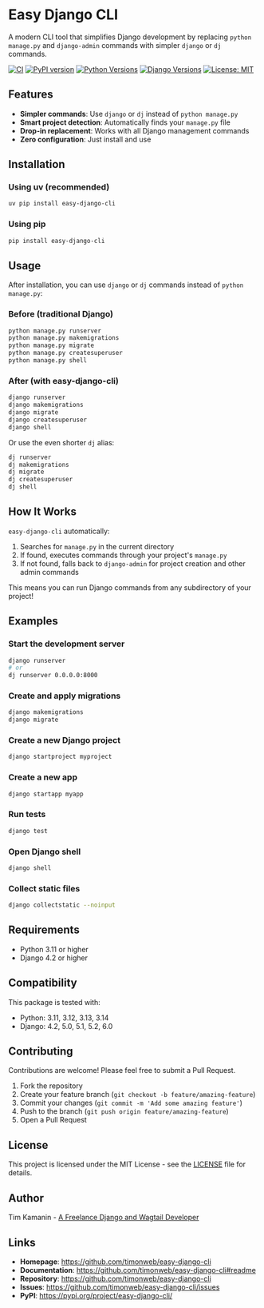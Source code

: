 # Easy Django CLI

A modern CLI tool that simplifies Django development by replacing `python manage.py` and `django-admin` commands with simpler `django` or `dj` commands.

[![CI](https://github.com/timonweb/easy-django-cli/actions/workflows/ci.yml/badge.svg)](https://github.com/timonweb/easy-django-cli/actions/workflows/ci.yml)
[![PyPI version](https://badge.fury.io/py/easy-django-cli.svg)](https://badge.fury.io/py/easy-django-cli)
[![Python Versions](https://img.shields.io/pypi/pyversions/easy-django-cli.svg)](https://pypi.org/project/easy-django-cli/)
[![Django Versions](https://img.shields.io/badge/django-4.2%20%7C%205.0%20%7C%205.1%20%7C%205.2%20%7C%206.0-blue.svg)](https://www.djangoproject.com/)
[![License: MIT](https://img.shields.io/badge/License-MIT-yellow.svg)](https://opensource.org/licenses/MIT)

## Features

- **Simpler commands**: Use `django` or `dj` instead of `python manage.py`
- **Smart project detection**: Automatically finds your `manage.py` file
- **Drop-in replacement**: Works with all Django management commands
- **Zero configuration**: Just install and use

## Installation

### Using uv (recommended)

```bash
uv pip install easy-django-cli
```

### Using pip

```bash
pip install easy-django-cli
```

## Usage

After installation, you can use `django` or `dj` commands instead of `python manage.py`:

### Before (traditional Django)

```bash
python manage.py runserver
python manage.py makemigrations
python manage.py migrate
python manage.py createsuperuser
python manage.py shell
```

### After (with easy-django-cli)

```bash
django runserver
django makemigrations
django migrate
django createsuperuser
django shell
```

Or use the even shorter `dj` alias:

```bash
dj runserver
dj makemigrations
dj migrate
dj createsuperuser
dj shell
```

## How It Works

`easy-django-cli` automatically:

1. Searches for `manage.py` in the current directory
2. If found, executes commands through your project's `manage.py`
3. If not found, falls back to `django-admin` for project creation and other admin commands

This means you can run Django commands from any subdirectory of your project!

## Examples

### Start the development server

```bash
django runserver
# or
dj runserver 0.0.0.0:8000
```

### Create and apply migrations

```bash
django makemigrations
django migrate
```

### Create a new Django project

```bash
django startproject myproject
```

### Create a new app

```bash
django startapp myapp
```

### Run tests

```bash
django test
```

### Open Django shell

```bash
django shell
```

### Collect static files

```bash
django collectstatic --noinput
```

## Requirements

- Python 3.11 or higher
- Django 4.2 or higher

## Compatibility

This package is tested with:

- Python: 3.11, 3.12, 3.13, 3.14
- Django: 4.2, 5.0, 5.1, 5.2, 6.0

## Contributing

Contributions are welcome! Please feel free to submit a Pull Request.

1. Fork the repository
2. Create your feature branch (`git checkout -b feature/amazing-feature`)
3. Commit your changes (`git commit -m 'Add some amazing feature'`)
4. Push to the branch (`git push origin feature/amazing-feature`)
5. Open a Pull Request

## License

This project is licensed under the MIT License - see the [LICENSE](LICENSE) file for details.

## Author

Tim Kamanin - [A Freelance Django and Wagtail Developer](https://timonweb.com)

## Links

- **Homepage**: https://github.com/timonweb/easy-django-cli
- **Documentation**: https://github.com/timonweb/easy-django-cli#readme
- **Repository**: https://github.com/timonweb/easy-django-cli
- **Issues**: https://github.com/timonweb/easy-django-cli/issues
- **PyPI**: https://pypi.org/project/easy-django-cli/
